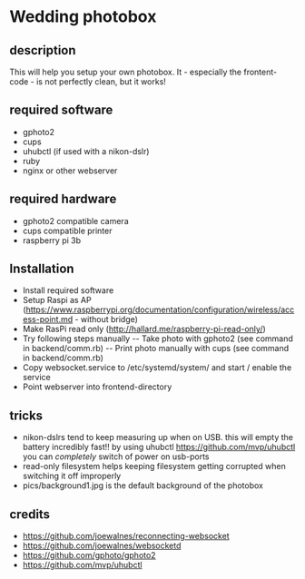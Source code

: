 # Wedding photobox
## description
This will help you setup your own photobox. It - especially the frontent-code - is not perfectly clean, but it works!

## required software
- gphoto2
- cups
- uhubctl (if used with a nikon-dslr)
- ruby
- nginx or other webserver

## required hardware
- gphoto2 compatible camera
- cups compatible printer
- raspberry pi 3b

## Installation
- Install required software
- Setup Raspi as AP (https://www.raspberrypi.org/documentation/configuration/wireless/access-point.md - without bridge)
- Make RasPi read only (http://hallard.me/raspberry-pi-read-only/)
- Try following steps manually
-- Take photo with gphoto2 (see command in backend/comm.rb)
-- Print photo manually with cups (see command in backend/comm.rb)
- Copy websocket.service to /etc/systemd/system/ and start / enable the service
- Point webserver into frontend-directory


## tricks
- nikon-dslrs tend to keep measuring up when on USB. this will empty the battery incredibly fast!! by using uhubctl https://github.com/mvp/uhubctl you can *completely* switch of power on usb-ports
- read-only filesystem helps keeping filesystem getting corrupted when switching it off improperly
- pics/background1.jpg is the default background of the photobox

## credits
- https://github.com/joewalnes/reconnecting-websocket
- https://github.com/joewalnes/websocketd
- https://github.com/gphoto/gphoto2
- https://github.com/mvp/uhubctl
